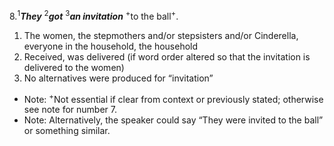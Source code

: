 8.<sup>1</sup>***They*** <sup>2</sup>***got*** <sup>3</sup>***an invitation*** <sup>+</sup>to the ball<sup>+</sup>.

1. The women, the stepmothers and/or stepsisters and/or Cinderella, everyone in the household, the household
2. Received, was delivered (if word order altered so that the invitation is delivered to the women)
3. No alternatives were produced for “invitation”

- Note: <sup>+</sup>Not essential if clear from context or previously stated; otherwise see note for number 7. 
- Note: Alternatively, the speaker could say “They were invited to the ball” or something similar.
